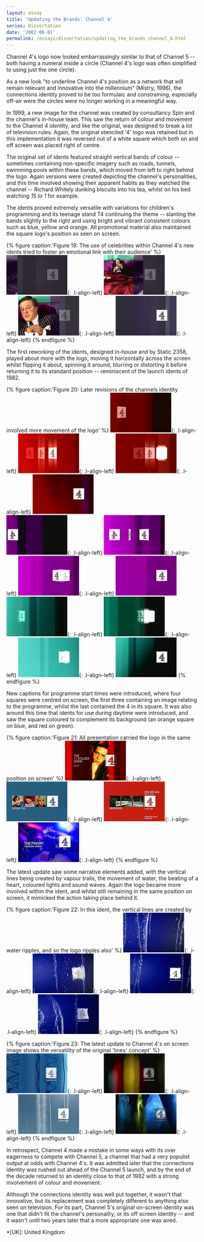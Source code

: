```yaml
---
layout: essay
title: 'Updating the Brands: Channel 4'
series: Dissertation
date: '2002-06-01'
permalink: /essays/dissertation/updating_the_brands_channel_4.html
---
```

Channel 4's logo now looked embarrassingly similar to that of Channel 5 -- both having a numeral inside a circle (Channel 4's logo was often simplified to using just the one circle).

As a new look "to underline Channel 4's position as a network that will remain relevant and innovative into the millennium" (Mistry, 1996), the connections identity proved to be too formulaic and constraining, especially off-air were the circles were no longer working in a meaningful way.

In 1999, a new image for the channel was created by consultancy Spin and the channel's in-house team. This saw the return of colour and movement to the Channel 4 identity, and like the original, was designed to break a lot of television rules. Again, the original stenciled '4' logo was retained but in this implementation it was reversed out of a white square which both on and off screen was placed right of centre.

The original set of idents featured straight vertical bands of colour -- sometimes containing non-specific imagery such as roads, tunnels, swimming pools within these bands, which moved from left to right behind the logo. Again versions were created depicting the channel's personalities, and this time involved showing their apparent habits as they watched the channel -- Richard Whitely dunking biscuits into his tea, whilst on his bed watching <cite>15 to 1</cite> for example.

The idents proved extremely versatile with variations for children's programming and its teenage stand T4 continuing the theme -- slanting the bands slightly to the right and using bright and vibrant consistent colours such as blue, yellow and orange. All promotional material also maintained the square logo's position as seen on screen.

{% figure caption:'Figure 19: The use of celebrities within Channel 4's new idents tried to foster an emotional link with their audience' %}
![Channel 4 'Richard Whitely' ident, 2002](/assets/images/essays/dissertation/figure-19a.png){: .l-align-left}
![Channel 4 'Richard Whitely' ident, 2002](/assets/images/essays/dissertation/figure-19b.png){: .l-align-left}
![Channel 4 'Richard Whitely' ident, 2002](/assets/images/essays/dissertation/figure-19c.png){: .l-align-left}
![Channel 4 'Richard Whitely' ident, 2002](/assets/images/essays/dissertation/figure-19d.png){: .l-align-left}
{% endfigure %}

The first reworking of the idents, designed in-house and by Static 2358, played about more with the logo, moving it horizontally across the screen whilst flipping it about, spinning it around, blurring or distorting it before returning it to its standard position -- reminiscent of the launch idents of 1982.

{% figure caption:'Figure 20: Later revisions of the channels identity involved more movement of the logo' %}
![Channel 4 'Red' ident, 2001](/assets/images/essays/dissertation/figure-20a.png){: .l-align-left}
![Channel 4 'Red' ident, 2001](/assets/images/essays/dissertation/figure-20b.png){: .l-align-left}
![Channel 4 'Red' ident, 2001](/assets/images/essays/dissertation/figure-20c.png){: .l-align-left}
![Channel 4 'Red' ident, 2001](/assets/images/essays/dissertation/figure-20d.png)<br/>
![Channel 4 'Purple' ident, 2001](/assets/images/essays/dissertation/figure-20e.png){: .l-align-left}
![Channel 4 'Purple' ident, 2001](/assets/images/essays/dissertation/figure-20f.png){: .l-align-left}
![Channel 4 'Purple' ident, 2001](/assets/images/essays/dissertation/figure-20g.png){: .l-align-left}
![Channel 4 'Purple' ident, 2001](/assets/images/essays/dissertation/figure-20h.png)<br/>
![Channel 4 'Green' ident, 2001](/assets/images/essays/dissertation/figure-20i.png){: .l-align-left}
![Channel 4 'Green' ident, 2001](/assets/images/essays/dissertation/figure-20j.png){: .l-align-left}
![Channel 4 'Green' ident, 2001](/assets/images/essays/dissertation/figure-20k.png){: .l-align-left}
![Channel 4 'Green' ident, 2001](/assets/images/essays/dissertation/figure-20l.png)
{% endfigure %}

New captions for programme start times were introduced, where four squares were centred on screen, the first three containing an image relating to the programme, whilst the last contained the 4 in its square. It was also around this time that idents for use during daytime were introduced, and saw the square coloured to complement its background (an orange square on blue, and red on green).

{% figure caption:'Figure 21: All presentation carried the logo in the same position on screen' %}
![Channel 4 'Lines' next-up caption, 1999](/assets/images/essays/dissertation/figure-21a.png){: .l-align-left}
![Channel 4 'Lines' holding caption, 2000](/assets/images/essays/dissertation/figure-21b.png){: .l-align-left}
![Channel 4 'Lines' information caption, 2000](/assets/images/essays/dissertation/figure-21c.png){: .l-align-left}
![Channel 4 'Lines' promotion end caption, 2003](/assets/images/essays/dissertation/figure-21d.png){: .l-align-left}
{% endfigure %}

The latest update saw some narrative elements added, with the vertical lines being created by vapour trails, the movement of water, the beating of a heart, coloured lights and sound waves. Again the logo became more involved within the ident, and whilst still remaining in the same position on screen, it mimicked the action taking place behind it.

{% figure caption:'Figure 22: In this ident, the vertical lines are created by water ripples, and so the logo ripples also' %}
![Channel 4 'Water' ident, 2002](/assets/images/essays/dissertation/figure-22a.png){: .l-align-left}
![Channel 4 'Water' ident, 2002](/assets/images/essays/dissertation/figure-22b.png){: .l-align-left}
![Channel 4 'Water' ident, 2002](/assets/images/essays/dissertation/figure-22c.png){: .l-align-left}
![Channel 4 'Water' ident, 2002](/assets/images/essays/dissertation/figure-22d.png){: .l-align-left}
{% endfigure %}

{% figure caption:'Figure 23: The latest update to Channel 4's on screen image shows the versatility of the original 'lines' concept' %}
![Channel 4 'Waveforms' ident, 2002](/assets/images/essays/dissertation/figure-23a.png){: .l-align-left}
![Channel 4 'Slots' ident, 2002](/assets/images/essays/dissertation/figure-23b.png){: .l-align-left}
![Channel 4 'Vapour Trails' ident, 2002](/assets/images/essays/dissertation/figure-23c.png){: .l-align-left}
![Channel 4 'Film' ident, 2002](/assets/images/essays/dissertation/figure-23d.png){: .l-align-left}
{% endfigure %}

In retrospect, Channel 4 made a mistake in some ways with its over eagerness to compete with Channel 5, a channel that had a very populist output at odds with Channel 4's. It was admitted later that the connections identity was rushed out ahead of the Channel 5 launch, and by the end of the decade returned to an identity close to that of 1982 with a strong involvement of colour and movement.

Although the connections identity was well put together, it wasn't that innovative, but its replacement was completely different to anything else seen on television. For its part, Channel 5's original on-screen identity was one that didn't fit the channel's personality, or its off screen identity -- and it wasn't until two years later that a more appropriate one was aired.

*[UK]: United Kingdom
